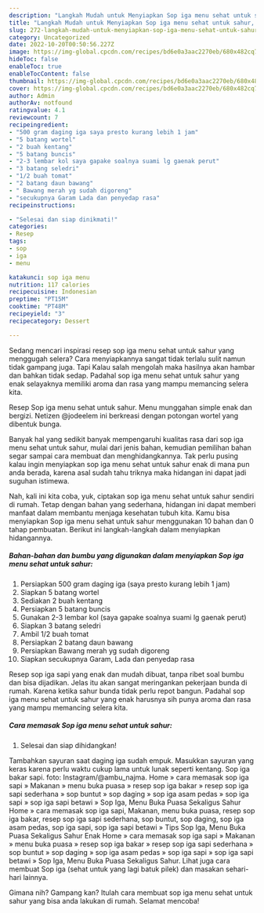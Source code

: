 ```yaml
---
description: "Langkah Mudah untuk Menyiapkan Sop iga menu sehat untuk sahur, Menggugah Selera"
title: "Langkah Mudah untuk Menyiapkan Sop iga menu sehat untuk sahur, Menggugah Selera"
slug: 272-langkah-mudah-untuk-menyiapkan-sop-iga-menu-sehat-untuk-sahur-menggugah-selera
category: Uncategorized
date: 2022-10-20T00:50:56.227Z
image: https://img-global.cpcdn.com/recipes/bd6e0a3aac2270eb/680x482cq70/sop-iga-menu-sehat-untuk-sahur-foto-resep-utama.jpg
hideToc: false
enableToc: true
enableTocContent: false
thumbnail: https://img-global.cpcdn.com/recipes/bd6e0a3aac2270eb/680x482cq70/sop-iga-menu-sehat-untuk-sahur-foto-resep-utama.jpg
cover: https://img-global.cpcdn.com/recipes/bd6e0a3aac2270eb/680x482cq70/sop-iga-menu-sehat-untuk-sahur-foto-resep-utama.jpg
author: Admin
authorAv: notfound
ratingvalue: 4.1
reviewcount: 7
recipeingredient:
- "500 gram daging iga saya presto kurang lebih 1 jam"
- "5 batang wortel"
- "2 buah kentang"
- "5 batang buncis"
- "2-3 lembar kol saya gapake soalnya suami lg gaenak perut"
- "3 batang seledri"
- "1/2 buah tomat"
- "2 batang daun bawang"
- " Bawang merah yg sudah digoreng"
- "secukupnya Garam Lada dan penyedap rasa"
recipeinstructions:

- "Selesai dan siap dinikmati!"
categories:
- Resep
tags:
- sop
- iga
- menu

katakunci: sop iga menu 
nutrition: 117 calories
recipecuisine: Indonesian
preptime: "PT15M"
cooktime: "PT48M"
recipeyield: "3"
recipecategory: Dessert

---
```



Sedang mencari inspirasi resep sop iga menu sehat untuk sahur yang menggugah selera? Cara menyiapkannya sangat tidak terlalu sulit namun tidak gampang juga. Tapi Kalau salah mengolah maka hasilnya akan hambar dan bahkan tidak sedap. Padahal sop iga menu sehat untuk sahur yang enak selayaknya memiliki aroma dan rasa yang mampu memancing selera kita.


Resep Sop iga menu sehat untuk sahur. Menu munggahan simple enak dan bergizi. Netizen @jodeelem ini berkreasi dengan potongan wortel yang dibentuk bunga.

Banyak hal yang sedikit banyak mempengaruhi kualitas rasa dari sop iga menu sehat untuk sahur, mulai dari jenis bahan, kemudian pemilihan bahan segar sampai cara membuat dan menghidangkannya. Tak perlu pusing kalau ingin menyiapkan sop iga menu sehat untuk sahur enak di mana pun anda berada, karena asal sudah tahu triknya maka hidangan ini dapat jadi suguhan istimewa.


Nah, kali ini kita coba, yuk, ciptakan sop iga menu sehat untuk sahur sendiri di rumah. Tetap dengan bahan yang sederhana, hidangan ini dapat memberi manfaat dalam membantu menjaga kesehatan tubuh kita. Kamu bisa menyiapkan Sop iga menu sehat untuk sahur menggunakan 10 bahan dan 0 tahap pembuatan. Berikut ini langkah-langkah dalam menyiapkan hidangannya.

<!--inarticleads1-->

##### Bahan-bahan dan bumbu yang digunakan dalam menyiapkan Sop iga menu sehat untuk sahur:

1. Persiapkan 500 gram daging iga (saya presto kurang lebih 1 jam)
1. Siapkan 5 batang wortel
1. Sediakan 2 buah kentang
1. Persiapkan 5 batang buncis
1. Gunakan 2-3 lembar kol (saya gapake soalnya suami lg gaenak perut)
1. Siapkan 3 batang seledri
1. Ambil 1/2 buah tomat
1. Persiapkan 2 batang daun bawang
1. Persiapkan  Bawang merah yg sudah digoreng
1. Siapkan secukupnya Garam, Lada dan penyedap rasa


Resep sop iga sapi yang enak dan mudah dibuat, tanpa ribet soal bumbu dan bisa dijadikan. Jelas itu akan sangat meringankan pekerjaan bunda di rumah. Karena ketika sahur bunda tidak perlu repot bangun. Padahal sop iga menu sehat untuk sahur yang enak harusnya sih punya aroma dan rasa yang mampu memancing selera kita. 

<!--inarticleads2-->

##### Cara memasak Sop iga menu sehat untuk sahur:


1. Selesai dan siap dihidangkan!

Tambahkan sayuran saat daging iga sudah empuk. Masukkan sayuran yang keras karena perlu waktu cukup lama untuk lunak seperti kentang. Sop iga bakar sapi. foto: Instagram/@ambu_najma. Home » cara memasak sop iga sapi » Makanan » menu buka puasa » resep sop iga bakar » resep sop iga sapi sederhana » sop buntut » sop daging » sop iga asam pedas » sop iga sapi » sop iga sapi betawi » Sop Iga, Menu Buka Puasa Sekaligus Sahur Home » cara memasak sop iga sapi, Makanan, menu buka puasa, resep sop iga bakar, resep sop iga sapi sederhana, sop buntut, sop daging, sop iga asam pedas, sop iga sapi, sop iga sapi betawi » Tips Sop Iga, Menu Buka Puasa Sekaligus Sahur Enak Home » cara memasak sop iga sapi » Makanan » menu buka puasa » resep sop iga bakar » resep sop iga sapi sederhana » sop buntut » sop daging » sop iga asam pedas » sop iga sapi » sop iga sapi betawi » Sop Iga, Menu Buka Puasa Sekaligus Sahur. Lihat juga cara membuat Sop iga (sehat untuk yang lagi batuk pilek) dan masakan sehari-hari lainnya. 

Gimana nih? Gampang kan? Itulah cara membuat sop iga menu sehat untuk sahur yang bisa anda lakukan di rumah. Selamat mencoba!
